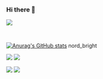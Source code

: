 ### Hi there 👋

![](https://github-profile-summary-cards.vercel.app/api/cards/profile-details?username=hws522&theme=nord_bright)

<br>

[![Anurag's GitHub stats](https://github-readme-stats.vercel.app/api?username=hws522)](https://github.com/anuraghazra/github-readme-stats)
nord_bright

![](https://github-profile-summary-cards.vercel.app/api/cards/stats?username=hws522&theme=nord_bright) ![](https://github-profile-summary-cards.vercel.app/api/cards/productive-time?username=hws522&theme=nord_bright)

![](https://github-profile-summary-cards.vercel.app/api/cards/repos-per-language?username=hws522&theme=nord_bright) ![](https://github-profile-summary-cards.vercel.app/api/cards/most-commit-language?username=hws522&theme=nord_bright)



